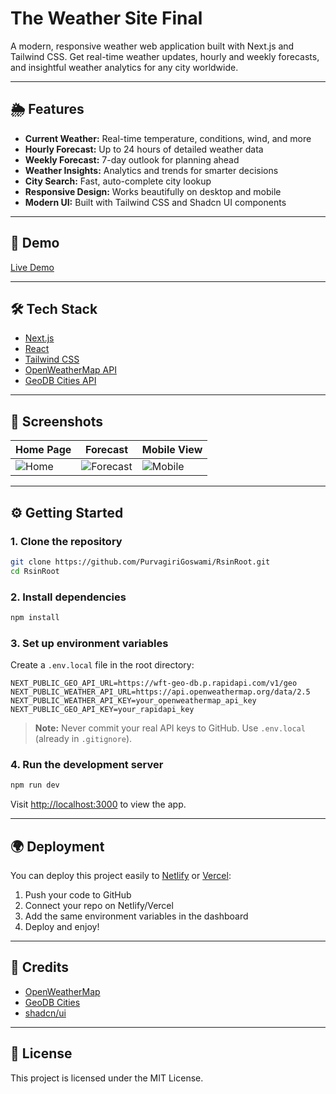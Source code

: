 # The Weather Site Final

A modern, responsive weather web application built with Next.js and Tailwind CSS. Get real-time weather updates, hourly and weekly forecasts, and insightful weather analytics for any city worldwide.

---

## 🌦️ Features
- **Current Weather:** Real-time temperature, conditions, wind, and more
- **Hourly Forecast:** Up to 24 hours of detailed weather data
- **Weekly Forecast:** 7-day outlook for planning ahead
- **Weather Insights:** Analytics and trends for smarter decisions
- **City Search:** Fast, auto-complete city lookup
- **Responsive Design:** Works beautifully on desktop and mobile
- **Modern UI:** Built with Tailwind CSS and Shadcn UI components

---

## 🚀 Demo
<!-- If deployed, add your Netlify/Vercel link here -->
[Live Demo](#https://rainroot.netlify.app/)

---

## 🛠️ Tech Stack
- [Next.js](https://nextjs.org/)
- [React](https://reactjs.org/)
- [Tailwind CSS](https://tailwindcss.com/)
- [OpenWeatherMap API](https://openweathermap.org/api)
- [GeoDB Cities API](https://rapidapi.com/wirefreethought/api/geodb-cities/)

---

## 📸 Screenshots
<!-- Add screenshots to the /public directory and reference them here -->
| Home Page | Forecast | Mobile View |
|-----------|----------|-------------|
| ![Home](public/screenshots/home.png) | ![Forecast](public/screenshots/forecast.png) | ![Mobile](public/screenshots/mobile.png) |

---

## ⚙️ Getting Started

### 1. Clone the repository
```bash
git clone https://github.com/PurvagiriGoswami/RsinRoot.git
cd RsinRoot
```

### 2. Install dependencies
```bash
npm install
```

### 3. Set up environment variables
Create a `.env.local` file in the root directory:
```env
NEXT_PUBLIC_GEO_API_URL=https://wft-geo-db.p.rapidapi.com/v1/geo
NEXT_PUBLIC_WEATHER_API_URL=https://api.openweathermap.org/data/2.5
NEXT_PUBLIC_WEATHER_API_KEY=your_openweathermap_api_key
NEXT_PUBLIC_GEO_API_KEY=your_rapidapi_key
```
> **Note:** Never commit your real API keys to GitHub. Use `.env.local` (already in `.gitignore`).

### 4. Run the development server
```bash
npm run dev
```
Visit [http://localhost:3000](http://localhost:3000) to view the app.

---

## 🌍 Deployment

You can deploy this project easily to [Netlify](https://www.netlify.com/) or [Vercel](https://vercel.com/):
1. Push your code to GitHub
2. Connect your repo on Netlify/Vercel
3. Add the same environment variables in the dashboard
4. Deploy and enjoy!

---

## 🙏 Credits
- [OpenWeatherMap](https://openweathermap.org/)
- [GeoDB Cities](https://rapidapi.com/wirefreethought/api/geodb-cities/)
- [shadcn/ui](https://ui.shadcn.com/)

---

## 📄 License
This project is licensed under the MIT License.
